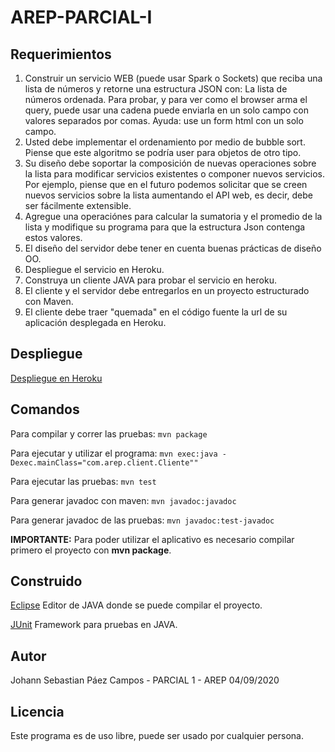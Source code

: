 # AREP-PARCIAL-I

## Requerimientos

1. Construir un servicio WEB (puede usar Spark o Sockets) que reciba una lista de números y retorne una estructura JSON con: La lista de números ordenada. Para probar, y para ver como el browser arma el query, puede usar una cadena puede enviarla en un solo campo con valores separados por comas. Ayuda: use un form html con un solo campo.
2. Usted debe implementar el ordenamiento por medio de bubble sort. Piense que este algoritmo se podría user para objetos de otro tipo.
3. Su diseño debe soportar la composición de nuevas operaciones sobre la lista para modificar servicios existentes o componer nuevos servicios. Por ejemplo, piense que en el futuro podemos solicitar que se creen nuevos servicios sobre la lista aumentando el API web, es decir,  debe ser fácilmente extensible.
4. Agregue una operaciónes para calcular la sumatoria  y el promedio de la lista y modifique su programa para que la estructura Json contenga estos valores.
5. El diseño del servidor debe tener en cuenta buenas prácticas de diseño OO.
6. Despliegue el servicio en Heroku.
7. Construya un cliente JAVA para probar el servicio en heroku.
8. El cliente y el servidor debe entregarlos en un proyecto estructurado con Maven.
9. El cliente debe traer "quemada" en el código fuente la url de su aplicación desplegada en Heroku.

 ## Despliegue
 [Despliegue en Heroku](https://guarded-mountain-62231.herokuapp.com/)
 
 ## Comandos 
  Para compilar y correr las pruebas: ```mvn package```
  
  Para ejecutar y utilizar el programa: ```mvn exec:java -Dexec.mainClass="com.arep.client.Cliente""```

  Para ejecutar las pruebas: ```mvn test```
  
  Para generar javadoc con maven: ```mvn javadoc:javadoc```
  
  Para generar javadoc de las pruebas: ```mvn javadoc:test-javadoc```
  
  **IMPORTANTE:** Para poder utilizar el aplicativo es necesario compilar primero el proyecto con **mvn package**.
 
 
 ## Construido 
[Eclipse](https://www.eclipse.org/) Editor de JAVA donde se puede compilar el proyecto. 

[JUnit](https://junit.org/junit5/) Framework para pruebas en JAVA.

## Autor
Johann Sebastian Páez Campos - PARCIAL 1 - AREP 04/09/2020

## Licencia
Este programa es de uso libre, puede ser usado por cualquier persona.
